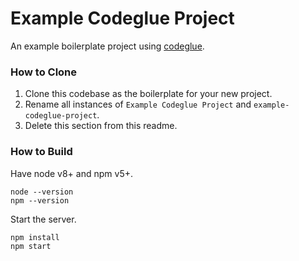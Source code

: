 # Example Codeglue Project #

An example boilerplate project using [codeglue](https://github.com/ehgoodenough/codeglue).

### How to Clone ###

1. Clone this codebase as the boilerplate for your new project.
2. Rename all instances of `Example Codeglue Project` and `example-codeglue-project`.
3. Delete this section from this readme.

### How to Build ###

Have node v8+ and npm v5+.

```
node --version
npm --version
```

Start the server.

```
npm install
npm start
```
